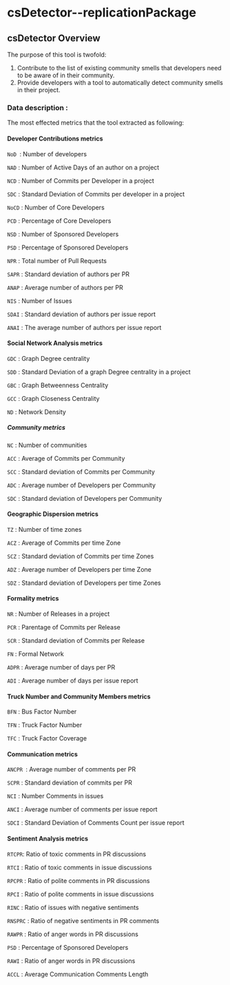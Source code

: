 # csDetector--replicationPackage

## csDetector Overview

The purpose of this tool is twofold:

1. Contribute to the list of existing community smells that developers need to be aware of in their community.
2. Provide developers with a tool to automatically detect community smells in their project. 

### Data description : 
The most effected metrics that the tool extracted as following: 


#### Developer Contributions metrics 

```NoD ```: Number of developers

```NAD``` : Number of Active Days of an author on a project

```NCD``` : Number of Commits per Developer in a project

```SDC``` : Standard Deviation of Commits per developer in a project

```NoCD``` : Number of Core Developers

```PCD``` : Percentage of Core Developers

```NSD``` : Number of Sponsored Developers

```PSD``` : Percentage of Sponsored Developers

```NPR``` : Total number of Pull Requests

```SAPR``` : Standard deviation of authors per PR 

```ANAP``` : Average number of authors per PR

```NIS``` : Number of Issues

```SDAI``` : Standard deviation of authors per issue report

```ANAI``` : The average number of authors per issue report



#### Social Network Analysis metrics 

```GDC``` : Graph Degree centrality

```SDD``` : Standard Deviation of a graph Degree centrality in a project

```GBC``` : Graph Betweenness Centrality

```GCC``` : Graph Closeness Centrality

```ND``` : Network Density


#####  Community metrics 

```NC``` : Number of communities

```ACC``` : Average of Commits per Community

```SCC``` : Standard deviation of Commits per Community

```ADC``` : Average number of Developers per Community

```SDC``` : Standard deviation of Developers per Community

####  Geographic Dispersion metrics 

```TZ``` : Number of time zones

```ACZ``` : Average of Commits per time Zone

```SCZ``` : Standard deviation of Commits per time Zones

```ADZ``` : Average number of Developers per time Zone

```SDZ``` : Standard deviation of Developers per time Zones


####  Formality metrics 

```NR``` : Number of Releases in a project

```PCR``` : Parentage of Commits per Release

```SCR``` : Standard deviation of Commits per Release 

```FN``` : Formal Network

```ADPR``` : Average number of days per PR

```ADI``` : Average number of days per issue report


####  Truck Number and Community Members metrics

```BFN``` : Bus Factor Number

```TFN``` : Truck Factor Number

```TFC``` : Truck Factor Coverage


#### Communication metrics  

```ANCPR ```: Average number of comments per PR

```SCPR``` :  Standard deviation of commits per PR 

```NCI``` :  Number Comments in issues 

```ANCI``` :  Average number of comments per issue report

```SDCI``` :  Standard Deviation of Comments Count per issue report

#### Sentiment Analysis  metrics


```RTCPR```:  Ratio of toxic comments in PR discussions

```RTCI``` :  Ratio of toxic comments in issue discussions

```RPCPR``` : Ratio of polite comments in PR discussions

```RPCI``` : Ratio of polite comments in issue discussions

```RINC``` :  Ratio of issues with negative sentiments

```RNSPRC``` :  Ratio of negative sentiments in PR comments

```RAWPR``` :  Ratio of anger words in PR discussions

```PSD``` : Percentage of Sponsored Developers

```RAWI``` :  Ratio of anger words in PR discussions

```ACCL``` :  Average Communication Comments Length 
